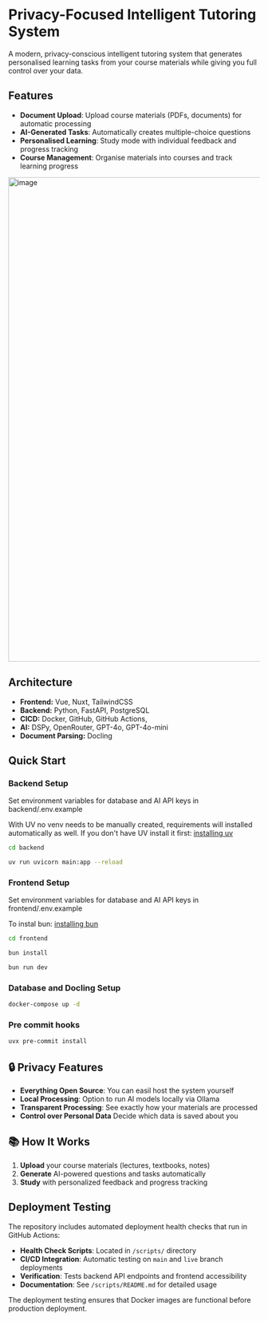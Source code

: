 # Privacy-Focused Intelligent Tutoring System

A modern, privacy-conscious intelligent tutoring system that generates personalised learning tasks from your course materials while giving you full control over your data.

## Features

- **Document Upload**: Upload course materials (PDFs, documents) for automatic processing
- **AI-Generated Tasks**: Automatically creates multiple-choice questions
- **Personalised Learning**: Study mode with individual feedback and progress tracking
- **Course Management**: Organise materials into courses and track learning progress


<img width="1911" height="971" alt="image" src="https://github.com/user-attachments/assets/6cd2a74a-358c-4fad-82eb-e8ec46d20ea7" />


## Architecture

- **Frontend:** Vue, Nuxt, TailwindCSS
- **Backend:** Python, FastAPI, PostgreSQL
- **CICD:** Docker, GitHub, GitHub Actions, 
- **AI:** DSPy, OpenRouter, GPT-4o, GPT-4o-mini
- **Document Parsing:** Docling

## Quick Start

### Backend Setup

Set environment variables for database and AI API keys in backend/.env.example

With UV no venv needs to be manually created, requirements will installed automatically as well.
If you don't have UV install it first: [installing uv](https://docs.astral.sh/uv/getting-started/installation/)

```bash
cd backend

uv run uvicorn main:app --reload
```

### Frontend Setup

Set environment variables for database and AI API keys in frontend/.env.example

To instal bun: [installing bun](https://bun.com/docs/installation)

```bash
cd frontend

bun install

bun run dev
```

### Database and Docling Setup

```bash
docker-compose up -d
```

### Pre commit hooks

```bash
uvx pre-commit install
```

## 🔒 Privacy Features

- **Everything Open Source**: You can easil host the system yourself
- **Local Processing**: Option to run AI models locally via Ollama
- **Transparent Processing**: See exactly how your materials are processed
- **Control over Personal Data** Decide which data is saved about you

## 📚 How It Works

1. **Upload** your course materials (lectures, textbooks, notes)
2. **Generate** AI-powered questions and tasks automatically
3. **Study** with personalized feedback and progress tracking

## Deployment Testing

The repository includes automated deployment health checks that run in GitHub Actions:

- **Health Check Scripts**: Located in `/scripts/` directory
- **CI/CD Integration**: Automatic testing on `main` and `live` branch deployments
- **Verification**: Tests backend API endpoints and frontend accessibility
- **Documentation**: See `/scripts/README.md` for detailed usage

The deployment testing ensures that Docker images are functional before production deployment.
